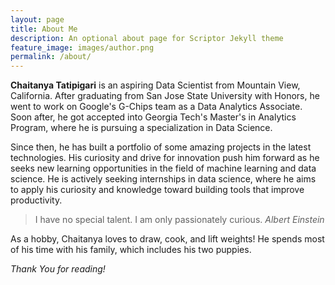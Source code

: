 ```yaml
---
layout: page
title: About Me
description: An optional about page for Scriptor Jekyll theme
feature_image: images/author.png
permalink: /about/
---
```


**Chaitanya Tatipigari** is an aspiring Data Scientist from Mountain View, California. After graduating from San Jose State University with Honors, he went to work on Google's G-Chips team as a Data Analytics Associate. Soon after, he got accepted into Georgia Tech's Master's in Analytics Program, where he is pursuing a specialization in Data Science.

Since then, he has built a portfolio of some amazing projects in the latest technologies. His curiosity and drive for innovation push him forward as he seeks new learning opportunities in the field of machine learning and data science. He is actively seeking internships in data science, where he aims to apply his curiosity and knowledge toward building tools that improve productivity.

>I have no special talent. I am only passionately curious. <cite>Albert Einstein</cite>

As a hobby, Chaitanya loves to draw, cook, and lift weights! He spends most of his time with his family, which includes his two puppies.

*Thank You for reading!*
